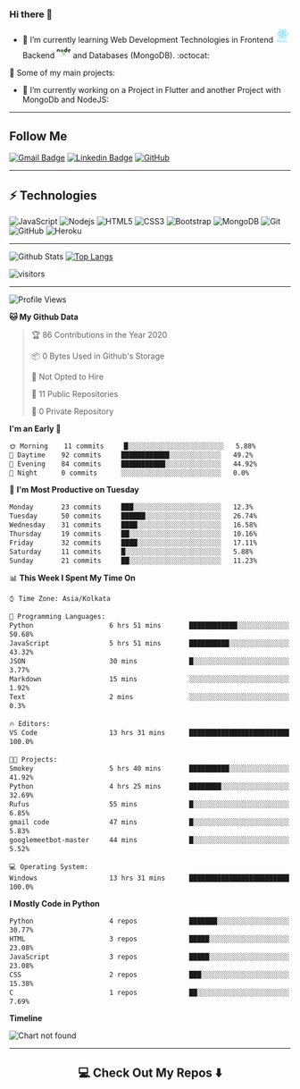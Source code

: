 ### Hi there 👋

- 🌱 I’m currently learning Web Development Technologies in Frontend <img src="https://raw.githubusercontent.com/devicons/devicon/master/icons/react/react-original-wordmark.svg" alt="react" width="25" height="25" /> Backend <img src="https://raw.githubusercontent.com/devicons/devicon/master/icons/nodejs/nodejs-original-wordmark.svg" alt="nodejs" width="25" height="25" />
 and Databases (MongoDB). :octocat:

🚀 Some of my main projects:

- 🔭 I’m currently working on a Project in Flutter and another Project with MongoDb and NodeJS:

<hr>

## Follow Me


[![Gmail Badge](https://img.shields.io/badge/-where.ransome@gmail.com-c14438?style=flat-square&logo=Gmail&logoColor=white&link=mailto:where.ransome@gmail.com)](mailto:where.ransome@gmail.com)
[![Linkedin Badge](https://img.shields.io/badge/-anjannair-blue?style=flat-square&logo=Linkedin&logoColor=white&link=https://www.linkedin.com/in/anjannair/)](https://www.linkedin.com/in/anjannair/)
[![GitHub](https://img.shields.io/badge/-GitHub-181717?style=flat-square&logo=github&logoColor=white&link=https://github.com/anjannair)](https://github.com/anjannair)

<hr>

## ⚡ Technologies

![JavaScript](https://img.shields.io/badge/-JavaScript-black?style=flat-square&logo=javascript)
![Nodejs](https://img.shields.io/badge/-Nodejs-black?style=flat-square&logo=Node.js)
![HTML5](https://img.shields.io/badge/-HTML5-E34F26?style=flat-square&logo=html5&logoColor=white)
![CSS3](https://img.shields.io/badge/-CSS3-1572B6?style=flat-square&logo=css3)
![Bootstrap](https://img.shields.io/badge/-Bootstrap-563D7C?style=flat-square&logo=bootstrap)
![MongoDB](https://img.shields.io/badge/-MongoDB-black?style=flat-square&logo=mongodb)
![Git](https://img.shields.io/badge/-Git-black?style=flat-square&logo=git)
![GitHub](https://img.shields.io/badge/-GitHub-181717?style=flat-square&logo=github)
![Heroku](https://img.shields.io/badge/-Heroku-black?style=flat-square&logo=heroku)

<hr>

![Github Stats](https://github-readme-stats.vercel.app/api?username=anjannair&count_private=true&show_icons=true)
[![Top Langs](https://github-readme-stats.vercel.app/api/top-langs/?username=anjannair&layout=compact)](https://github.com/anuraghazra/github-readme-stats)

![visitors](https://visitor-badge.glitch.me/badge?page_id=anjannair)

<hr>

<!--START_SECTION:waka-->
![Profile Views](http://img.shields.io/badge/Profile%20Views-0-blue)

**🐱 My Github Data** 

> 🏆 86 Contributions in the Year 2020
 > 
> 📦 0 Bytes Used in Github's Storage 
 > 
> 🚫 Not Opted to Hire
 > 
> 📜 11 Public Repositories
 > 
> 🔑 0 Private Repository 
 > 
**I'm an Early 🐤** 

```text
🌞 Morning    11 commits     █░░░░░░░░░░░░░░░░░░░░░░░░   5.88% 
🌆 Daytime    92 commits     ████████████░░░░░░░░░░░░░   49.2% 
🌃 Evening    84 commits     ███████████░░░░░░░░░░░░░░   44.92% 
🌙 Night      0 commits      ░░░░░░░░░░░░░░░░░░░░░░░░░   0.0%

```
📅 **I'm Most Productive on Tuesday** 

```text
Monday       23 commits     ███░░░░░░░░░░░░░░░░░░░░░░   12.3% 
Tuesday      50 commits     ██████░░░░░░░░░░░░░░░░░░░   26.74% 
Wednesday    31 commits     ████░░░░░░░░░░░░░░░░░░░░░   16.58% 
Thursday     19 commits     ██░░░░░░░░░░░░░░░░░░░░░░░   10.16% 
Friday       32 commits     ████░░░░░░░░░░░░░░░░░░░░░   17.11% 
Saturday     11 commits     █░░░░░░░░░░░░░░░░░░░░░░░░   5.88% 
Sunday       21 commits     ██░░░░░░░░░░░░░░░░░░░░░░░   11.23%

```


📊 **This Week I Spent My Time On** 

```text
⌚︎ Time Zone: Asia/Kolkata

💬 Programming Languages: 
Python                   6 hrs 51 mins       ████████████░░░░░░░░░░░░░   50.68% 
JavaScript               5 hrs 51 mins       ██████████░░░░░░░░░░░░░░░   43.32% 
JSON                     30 mins             █░░░░░░░░░░░░░░░░░░░░░░░░   3.77% 
Markdown                 15 mins             ░░░░░░░░░░░░░░░░░░░░░░░░░   1.92% 
Text                     2 mins              ░░░░░░░░░░░░░░░░░░░░░░░░░   0.3%

🔥 Editors: 
VS Code                  13 hrs 31 mins      █████████████████████████   100.0%

🐱‍💻 Projects: 
Smokey                   5 hrs 40 mins       ██████████░░░░░░░░░░░░░░░   41.92% 
Python                   4 hrs 25 mins       ████████░░░░░░░░░░░░░░░░░   32.69% 
Rufus                    55 mins             █░░░░░░░░░░░░░░░░░░░░░░░░   6.85% 
gmail code               47 mins             █░░░░░░░░░░░░░░░░░░░░░░░░   5.83% 
googlemeetbot-master     44 mins             █░░░░░░░░░░░░░░░░░░░░░░░░   5.52%

💻 Operating System: 
Windows                  13 hrs 31 mins      █████████████████████████   100.0%

```

**I Mostly Code in Python** 

```text
Python                   4 repos             ███████░░░░░░░░░░░░░░░░░░   30.77% 
HTML                     3 repos             █████░░░░░░░░░░░░░░░░░░░░   23.08% 
JavaScript               3 repos             █████░░░░░░░░░░░░░░░░░░░░   23.08% 
CSS                      2 repos             ███░░░░░░░░░░░░░░░░░░░░░░   15.38% 
C                        1 repos             ██░░░░░░░░░░░░░░░░░░░░░░░   7.69%

```


**Timeline**

![Chart not found](https://github.com/anjannair/anjannair/blob/master/charts/bar_graph.png) 


<!--END_SECTION:waka-->

<hr>

<h2  align="center">💻 Check Out My Repos ⬇️ </h2>

<!--
**minoveaz/minoveaz** is a ✨ _special_ ✨ repository because its `README.md` (this file) appears on your GitHub profile.

Here are some ideas to get you started:

- 🔭 I’m currently working on ...

- 👯 I’m looking to collaborate on ...
- 🤔 I’m looking for help with ...
- 💬 Ask me about ...
- 📫 How to reach me: ...
- 😄 Pronouns: ...
- ⚡ Fun fact: ...
-->
